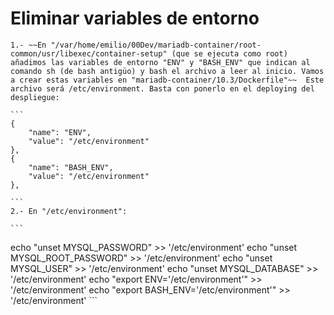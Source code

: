 # Eliminar variables de entorno

    1.- ~~En "/var/home/emilio/00Dev/mariadb-container/root-common/usr/libexec/container-setup" (que se ejecuta como root) añadimos las variables de entorno "ENV" y "BASH_ENV" que indican al comando sh (de bash antigüo) y bash el archivo a leer al inicio. Vamos a crear estas variables en "mariadb-container/10.3/Dockerfile"~~  Este archivo será /etc/environment. Basta con ponerlo en el deploying del despliegue:
    
    ``` 
    {
        "name": "ENV",
        "value": "/etc/environment"
    },
    {
        "name": "BASH_ENV",
        "value": "/etc/environment"
    },
    
    ```
    2.- En "/etc/environment":
    
    ``` 
   echo "unset MYSQL_PASSWORD" >> '/etc/environment'
   echo "unset MYSQL_ROOT_PASSWORD" >> '/etc/environment'
   echo "unset MYSQL_USER" >> '/etc/environment'
   echo "unset MYSQL_DATABASE" >> '/etc/environment'
   echo "export ENV='/etc/environment'" >> '/etc/environment'
   echo "export BASH_ENV='/etc/environment'" >>  '/etc/environment'
    ```

